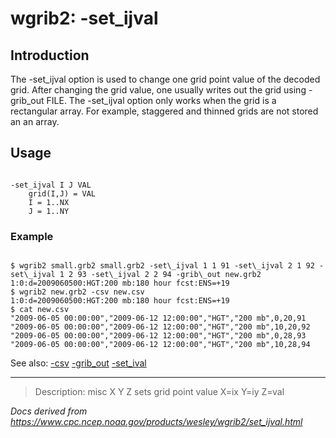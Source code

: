 # wgrib2: -set_ijval

## Introduction

The -set_ijval option is used to change one grid point value
of the decoded grid. After changing the grid value, one usually writes out the grid using
-grib_out FILE.
The -set_ijval option only works when the grid is
a rectangular array. For example, staggered and thinned grids are not stored an an array.

## Usage

```

-set_ijval I J VAL
    grid(I,J) = VAL
    I = 1..NX
    J = 1..NY

```

### Example

```

$ wgrib2 small.grb2 small.grb2 -set\_ijval 1 1 91 -set\_ijval 2 1 92 -set\_ijval 1 2 93 -set\_ijval 2 2 94 -grib\_out new.grb2
1:0:d=2009060500:HGT:200 mb:180 hour fcst:ENS=+19
$ wgrib2 new.grb2 -csv new.csv
1:0:d=2009060500:HGT:200 mb:180 hour fcst:ENS=+19
$ cat new.csv
"2009-06-05 00:00:00","2009-06-12 12:00:00","HGT","200 mb",0,20,91
"2009-06-05 00:00:00","2009-06-12 12:00:00","HGT","200 mb",10,20,92
"2009-06-05 00:00:00","2009-06-12 12:00:00","HGT","200 mb",0,28,93
"2009-06-05 00:00:00","2009-06-12 12:00:00","HGT","200 mb",10,28,94

```

See also:
[-csv](./csv.md)
[-grib_out](./grib_out.md)
[-set_ival](./set_ival.md)

---

> Description: misc X Y Z sets grid point value X=ix Y=iy Z=val

_Docs derived from <https://www.cpc.ncep.noaa.gov/products/wesley/wgrib2/set_ijval.html>_
